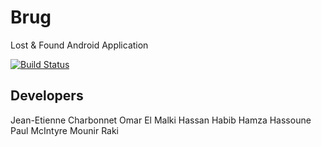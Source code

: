 # Brug
Lost & Found Android Application

[![Build Status](https://api.cirrus-ci.com/github/BrugApp/brug.svg)](https://cirrus-ci.com/github/BrugApp/brug)

## Developers

Jean-Etienne Charbonnet
Omar El Malki
Hassan Habib
Hamza Hassoune
Paul McIntyre
Mounir Raki